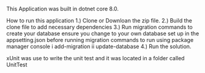 This Application was built in dotnet core 8.0.

How to run this application
1.) Clone or Downloan the zip file.
2.) Build the clone file to add necessary dependencies
3.) Run migration commands to create your database ensure you change to your own database set up in the appsetting.json before running migration
commands to run using package manager console
i add-migration
ii update-database
4.) Run the solution.


xUnit was use to write the unit test and it was located in a folder called UnitTest

